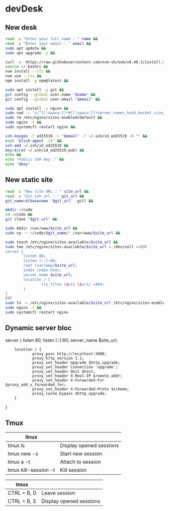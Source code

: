 # devDesk

## New desk

```sh
read -p "Enter your full name : " name &&
read -p "Enter your email : " email &&
sudo apt update &&
sudo apt upgrade -y &&

curl -o- https://raw.githubusercontent.com/nvm-sh/nvm/v0.40.3/install.sh | bash &&
source ~/.bashrc &&
nvm install --lts &&
nvm use --lts &&
npm install -g npm@latest &&

sudo apt install -y git &&
git config --global user.name "$name" &&
git config --global user.email "$email" &&

sudo apt install -y nginx &&
sudo sed -i 's/^[[:space:]]*#[[:space:]]*server_names_hash_bucket_size/        server_names_hash_bucket_size/' /etc/nginx/nginx.conf &&
sudo rm /etc/nginx/sites-enabled/default &&
sudo nginx -t &&
sudo systemctl restart nginx &&

ssh-keygen -t ed25519 -C "$email" -f ~/.ssh/id_ed25519 -N "" &&
eval "$(ssh-agent -s)" &&
ssh-add ~/.ssh/id_ed25519 &&
key=$(cat ~/.ssh/id_ed25519.pub) &&
echo &&
echo "Public SSH key :" &&
echo "$key"
```

## New static site

```sh
read -p "New site URL : " site_url &&
read -p "Git ssh url : " git_url &&
git_name=$(basename "$git_url" .git) &&

mkdir ~/code
cd ~/code &&
git clone "$git_url" &&

sudo mkdir /var/www/$site_url &&
sudo cp -r ~/code/$git_name/* /var/www/$site_url &&

sudo touch /etc/nginx/sites-available/$site_url &&
sudo tee /etc/nginx/sites-available/$site_url > /dev/null <<EOF
server {
        listen 80;
        listen [::]:80;
        root /var/www/$site_url;
        index index.html;
        server_name $site_url;
        location / {
                try_files \$uri \$uri/ =404;
        }
}
EOF
sudo ln -s /etc/nginx/sites-available/$site_url /etc/nginx/sites-enabled/ &&
sudo nginx -t &&
sudo systemctl restart nginx
```

## Dynamic server bloc

server {
        listen 80;
        listen [::]:80;
        server_name $site_url;
        
        location / {
                proxy_pass http://localhost:3000;
                proxy_http_version 1.1;
                proxy_set_header Upgrade $http_upgrade;
                proxy_set_header Connection 'upgrade';
                proxy_set_header Host $host;
                proxy_set_header X-Real-IP $remote_addr;
                proxy_set_header X-Forwarded-For $proxy_add_x_forwarded_for;
                proxy_set_header X-Forwarded-Proto $scheme;
                proxy_cache_bypass $http_upgrade;
        }
}

## Tmux

|linux||
|-|-|
| tmux ls  | Display opened sessions |
| tmux new -s <Name> | Start new session |
| tmux a -t <Name> | Attach to session |
| tmux kill-session -t <Name> | Kill session |

|tmux||
|-------------|-------------|
| CTRL + B, D | Leave session |
| CTRL + B, S | Display opened sessions |
